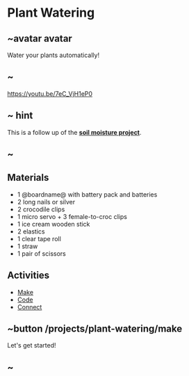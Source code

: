 # Plant Watering


## ~avatar avatar

Water your plants automatically!

## ~

https://youtu.be/7eC_VjH1eP0

## ~ hint

This is a follow up of the **[soil moisture project](/projects/soil-moisture)**.

## ~

## Materials

* 1 @boardname@ with battery pack and batteries
* 2 long nails or silver
* 2 crocodile clips
* 1 micro servo  + 3 female-to-croc clips
* 1 ice cream wooden stick
* 2 elastics
* 1 clear tape roll
* 1 straw
* 1 pair of scissors

## Activities

* [Make](/projects/plant-watering/make)  
* [Code](/projects/plant-watering/code)
* [Connect](/projects/plant-watering/connect)

## ~button /projects/plant-watering/make

Let's get started!

## ~
